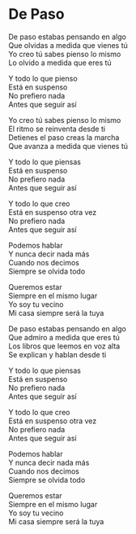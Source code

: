 # De Paso  

De paso estabas pensando en algo  
Que olvidas a medida que vienes tú  
Yo creo tú sabes pienso lo mismo  
Lo olvido a medida que eres tú  

Y todo lo que pienso  
Está en suspenso  
No prefiero nada  
Antes que seguir así  

Yo creo tú sabes pienso lo mismo  
El ritmo se reinventa desde ti  
Detienes el paso creas la marcha  
Que avanza a medida que vienes tú  

Y todo lo que piensas  
Está en suspenso  
No prefiero nada  
Antes que seguir así  

Y todo lo que creo  
Está en suspenso otra vez  
No prefiero nada  
Antes que seguir así  

Podemos hablar  
Y nunca decir nada más  
Cuando nos decimos  
Siempre se olvida todo  

Queremos estar  
Siempre en el mismo lugar  
Yo soy tu vecino  
Mi casa siempre será la tuya  

De paso estabas pensando en algo  
Que admiro a medida que eres tú  
Los libros que leemos en voz alta  
Se explican y hablan desde ti  

Y todo lo que piensas  
Está en suspenso  
No prefiero nada  
Antes que seguir así  

Y todo lo que creo  
Está en suspenso otra vez  
No prefiero nada  
Antes que seguir así  

Podemos hablar  
Y nunca decir nada más  
Cuando nos decimos  
Siempre se olvida todo  

Queremos estar  
Siempre en el mismo lugar  
Yo soy tu vecino  
Mi casa siempre será la tuya  
